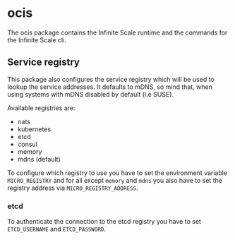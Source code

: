 # ocis

The ocis package contains the Infinite Scale runtime and the commands for the Infinite Scale cli.

## Service registry

This package also configures the service registry which will be used to lookup the service addresses. It defaults to mDNS, so mind that, when using systems with mDNS disabled by default (i.e SUSE).

Available registries are:

-   nats
-   kubernetes
-   etcd
-   consul
-   memory
-   mdns (default)

To configure which registry to use you have to set the environment variable `MICRO_REGISTRY` and for all except `memory` and `mdns` you also have to set the registry address via `MICRO_REGISTRY_ADDRESS`.

### etcd

To authenticate the connection to the etcd registry you have to set `ETCD_USERNAME` and `ETCD_PASSWORD`.
